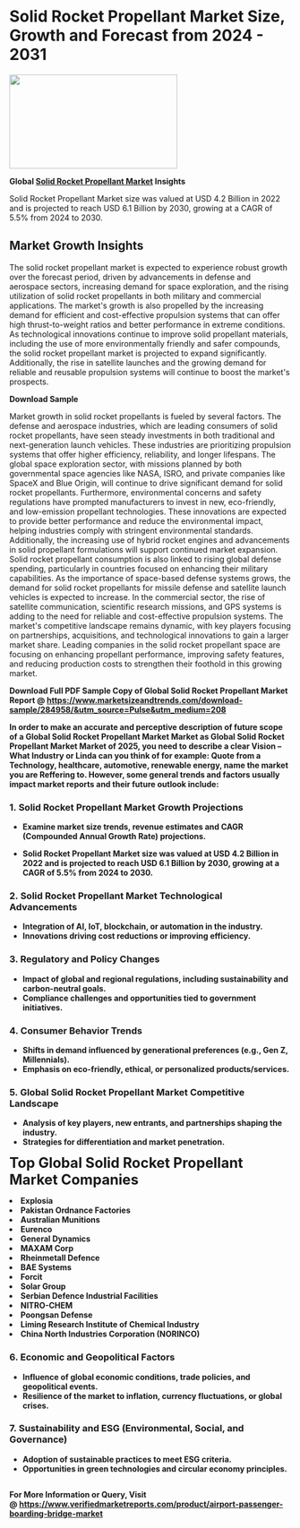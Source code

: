 <H1>Solid Rocket Propellant Market Size, Growth and Forecast from 2024 - 2031</H1><img class="aligncenter size-medium wp-image-584254" src="https://thirdeyenews.in/wp-content/uploads/2024/09/Global-Market-Research-300x168.jpeg" alt="" width="300" height="168" /><p><strong>Global&nbsp;<a href="https://www.marketsizeandtrends.com/download-sample/284958/&amp;utm_source=Pulse&amp;utm_medium=208">Solid Rocket Propellant Market</a> Insights</strong></p><p>Solid Rocket Propellant Market size was valued at USD 4.2 Billion in 2022 and is projected to reach USD 6.1 Billion by 2030, growing at a CAGR of 5.5% from 2024 to 2030.</p><p><h2>Market Growth Insights</h2> <p>The solid rocket propellant market is expected to experience robust growth over the forecast period, driven by advancements in defense and aerospace sectors, increasing demand for space exploration, and the rising utilization of solid rocket propellants in both military and commercial applications. The market's growth is also propelled by the increasing demand for efficient and cost-effective propulsion systems that can offer high thrust-to-weight ratios and better performance in extreme conditions. As technological innovations continue to improve solid propellant materials, including the use of more environmentally friendly and safer compounds, the solid rocket propellant market is projected to expand significantly. Additionally, the rise in satellite launches and the growing demand for reliable and reusable propulsion systems will continue to boost the market's prospects.</p> <p><strong>Download Sample</strong></p> <p>Market growth in solid rocket propellants is fueled by several factors. The defense and aerospace industries, which are leading consumers of solid rocket propellants, have seen steady investments in both traditional and next-generation launch vehicles. These industries are prioritizing propulsion systems that offer higher efficiency, reliability, and longer lifespans. The global space exploration sector, with missions planned by both governmental space agencies like NASA, ISRO, and private companies like SpaceX and Blue Origin, will continue to drive significant demand for solid rocket propellants. Furthermore, environmental concerns and safety regulations have prompted manufacturers to invest in new, eco-friendly, and low-emission propellant technologies. These innovations are expected to provide better performance and reduce the environmental impact, helping industries comply with stringent environmental standards. Additionally, the increasing use of hybrid rocket engines and advancements in solid propellant formulations will support continued market expansion. Solid rocket propellant consumption is also linked to rising global defense spending, particularly in countries focused on enhancing their military capabilities. As the importance of space-based defense systems grows, the demand for solid rocket propellants for missile defense and satellite launch vehicles is expected to increase. In the commercial sector, the rise of satellite communication, scientific research missions, and GPS systems is adding to the need for reliable and cost-effective propulsion systems. The market's competitive landscape remains dynamic, with key players focusing on partnerships, acquisitions, and technological innovations to gain a larger market share. Leading companies in the solid rocket propellant space are focusing on enhancing propellant performance, improving safety features, and reducing production costs to strengthen their foothold in this growing market.</p> <p><strong></p><p><span class=""><strong>Download Full PDF Sample Copy of Global Solid Rocket Propellant Market Report</strong> @ <a href="https://www.marketsizeandtrends.com/download-sample/284958/&amp;utm_source=Pulse&amp;utm_medium=208" target="_blank">https://www.marketsizeandtrends.com/download-sample/284958/&amp;utm_source=Pulse&amp;utm_medium=208</a></span></p><p>In order to make an accurate and perceptive description of future scope of a Global&nbsp;Solid Rocket Propellant Market Market as Global&nbsp;Solid Rocket Propellant Market Market of 2025, you need to describe a clear Vision &ndash; What Industry or Linda can you think of for example: Quote from a Technology, healthcare, automotive, renewable energy, name the market you are Reffering to. However, some general trends and factors usually impact market reports and their future outlook include:</p><h3>1.&nbsp;<strong>Solid Rocket Propellant Market Growth Projections</strong></h3><ul><li>Examine market size trends, revenue estimates and CAGR (Compounded Annual Growth Rate) projections.</li><li><p>Solid Rocket Propellant Market size was valued at USD 4.2 Billion in 2022 and is projected to reach USD 6.1 Billion by 2030, growing at a CAGR of 5.5% from 2024 to 2030.</p></li></ul><h3>2.&nbsp;<strong>Solid Rocket Propellant Market Technological Advancements</strong></h3><ul><li>Integration of AI, IoT, blockchain, or automation in the industry.</li><li>Innovations driving cost reductions or improving efficiency.</li></ul><h3>3.&nbsp;<strong>Regulatory and Policy Changes</strong></h3><ul><li>Impact of global and regional regulations, including sustainability and carbon-neutral goals.</li><li>Compliance challenges and opportunities tied to government initiatives.</li></ul><h3>4.&nbsp;<strong>Consumer Behavior Trends</strong></h3><ul><li>Shifts in demand influenced by generational preferences (e.g., Gen Z, Millennials).</li><li>Emphasis on eco-friendly, ethical, or personalized products/services.</li></ul><h3>5.&nbsp;<strong>Global Solid Rocket Propellant Market Competitive Landscape</strong></h3><ul><li>Analysis of key players, new entrants, and partnerships shaping the industry.</li><li>Strategies for differentiation and market penetration.</li></ul><p data-pm-slice="1 1 []"><span style="color: inherit; font-family: inherit; font-size: 25px;">Top Global Solid Rocket Propellant Market Companies</span></p><div class="" data-test-id=""><p><li>Explosia</li><li> Pakistan Ordnance Factories</li><li> Australian Munitions</li><li> Eurenco</li><li> General Dynamics</li><li> MAXAM Corp</li><li> Rheinmetall Defence</li><li> BAE Systems</li><li> Forcit</li><li> Solar Group</li><li> Serbian Defence Industrial Facilities</li><li> NITRO-CHEM</li><li> Poongsan Defense</li><li> Liming Research Institute of Chemical Industry</li><li> China North Industries Corporation (NORINCO)</li></p></div><h3>6.&nbsp;<strong>Economic and Geopolitical Factors</strong></h3><ul><li>Influence of global economic conditions, trade policies, and geopolitical events.</li><li>Resilience of the market to inflation, currency fluctuations, or global crises.</li></ul><h3>7.&nbsp;<strong>Sustainability and ESG (Environmental, Social, and Governance)</strong></h3><ul><li>Adoption of sustainable practices to meet ESG criteria.</li><li>Opportunities in green technologies and circular economy principles.</li></ul><h2><strong style="font-size: 14px;">For More Information or Query, Visit @&nbsp;</strong><a style="background-color: #ffffff; font-size: 14px;" href="https://www.marketsizeandtrends.com/report/solid-rocket-propellant-market/" target="_blank">https://www.verifiedmarketreports.com/product/airport-passenger-boarding-bridge-market</a></h2>
